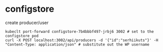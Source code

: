 # configstore

create producer/user
```
kubeclt port-forward configstore-7b4bbbf497-jrbj6 3002 # set to the configstore pod
curl -X POST localhost:3002/api/producers -d '{"id":"serhiikuts"}' -H "Content-Type: application/json" # substitute out the WP username
```
